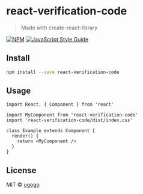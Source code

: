 # react-verification-code

> Made with create-react-library

[![NPM](https://img.shields.io/npm/v/react-verification-code.svg)](https://www.npmjs.com/package/react-verification-code) [![JavaScript Style Guide](https://img.shields.io/badge/code_style-standard-brightgreen.svg)](https://standardjs.com)

## Install

```bash
npm install --save react-verification-code
```

## Usage

```tsx
import React, { Component } from 'react'

import MyComponent from 'react-verification-code'
import 'react-verification-code/dist/index.css'

class Example extends Component {
  render() {
    return <MyComponent />
  }
}
```

## License

MIT © [ugogo](https://github.com/ugogo)
